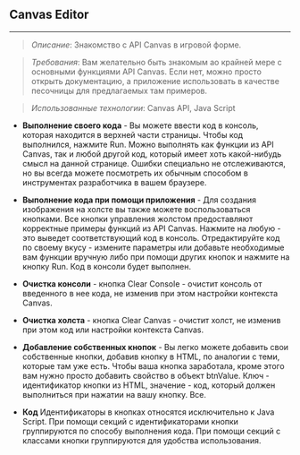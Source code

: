 ## Canvas Editor
------------------
>*Описание*: Знакомство с API Canvas в игровой форме.

>*Требования*: Вам желательно быть знакомым ао крайней мере с основными функциями API Canvas. Если нет, можно просто открыть документацию, а приложение использовать в качестве песочницы для предлагаемых там примеров.

>*Использованные технологии*: Canvas API, Java Script


* **Выполнение своего кода** - Вы можете ввести код в консоль, которая находится в верхней части страницы. Чтобы код выполнился, нажмите Run. Можно выполнять как функции из API Canvas, так и любой другой код, который имеет хоть какой-нибудь смысл на данной странице. Ошибки специально не отслеживаются, но вы всегда можете посмотреть их обычным способом в инструментах разработчика в вашем браузере.

* **Выполнение кода при помощи приложения** - Для создания изображения на холсте вы также можете воспользоваться кнопками. Все кнопки управления жолстом предоставляют корректные примеры функций из API Canvas. Нажмите на любую - это выведет соответствующий код в консоль. Отредактируйте код по своему вкусу - измените параметры или добавьте необходимые вам функции вручную либо при помощи других кнопок и нажмите на кнопку Run. Код в консоли будет выполнен.

* **Очистка консоли** - кнопка Clear Console - очистит консоль от введенного в нее кода, не изменив при этом настройки контекста Canvas.

* **Очистка холста** - кнопка Clear Canvas - очистит холст, не изменив при этом код или настройки контекста Canvas.

* **Добавление собственных кнопок** - Вы легко можете добавить свои собственные кнопки, добавив кнопку в HTML, по аналогии с теми, которые там уже есть. Чтобы ваша кнопка заработала, кроме этого вам нужно просто добавить свойство в объект btnValue. Ключ - идентификатор кнопки из HTML, значение - код, который должен выполниться при нажатии на вашу кнопку. Все.

* **Код** Идентификаторы в кнопках относятся исключительно к Java Script. При помощи секций с идентификаторами кнопки группируются по способу выполнения кода. При помощи секций с классами кнопки группируются для удобства использования.
